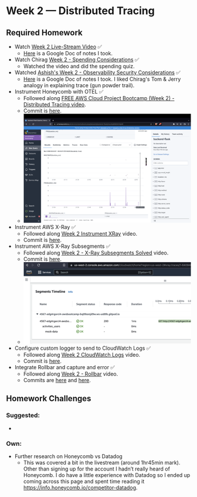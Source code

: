 # Week 2 — Distributed Tracing
## Required Homework
- Watch [Week 2 Live-Stream Video](https://www.youtube.com/watch?v=2GD9xCzRId4&list=PLBfufR7vyJJ7k25byhRXJldB5AiwgNnWv&index=30) ✅
  - [Here](https://docs.google.com/document/d/1iUknCXVg_2Jfs7ARjydHcKprAFu6kp4gx9v519Hgjos/edit?usp=sharing) is a Google Doc of notes I took. 
- Watch Chirag [Week 2 - Spending Considerations](https://www.youtube.com/watch?v=2W3KeqCjtDY) ✅
  - Watched the video and did the spending quiz.
- Watched [Ashish's Week 2 - Observability Security Considerations](https://www.youtube.com/watch?v=bOf4ITxAcXc&list=PLBfufR7vyJJ7k25byhRXJldB5AiwgNnWv&index=31) ✅
  - [Here](https://docs.google.com/document/d/18PxGWexuZJaP_TOx0RF2gDqndTdflvo-NVQpkIkPQ4s/edit?usp=sharing) is a Google Doc of notes I took. I liked Chirag's Tom & Jerry analogy in explaining trace (gun powder trail).
- Instrument Honeycomb with OTEL ✅
  - Followed along [FREE AWS Cloud Project Bootcamp (Week 2) - Distributed Tracing video](https://www.youtube.com/watch?v=2GD9xCzRId4&list=PLBfufR7vyJJ7k25byhRXJldB5AiwgNnWv&index=30).
  - Commit is [here](https://github.com/edg4rgarci4/aws-bootcamp-cruddur-2023/commit/643e0a018e1a9bd0dbc34da973809c377df4724c).
  - ![Honeycomb](https://github.com/edg4rgarci4/aws-bootcamp-cruddur-2023/blob/67d395ab1cae0e443de82f825322b7ef85e18e23/journal/assets/Week%202%20Honeycomb.png?raw=true)  
- Instrument AWS X-Ray ✅
  - Followed along [Week 2 Instrument XRay](https://www.youtube.com/watch?v=n2DTsuBrD_A&list=PLBfufR7vyJJ7k25byhRXJldB5AiwgNnWv&index=32) video.
  - Commit is [here](https://github.com/edg4rgarci4/aws-bootcamp-cruddur-2023/commit/8ddfbe0e0c8c98962afd7ef6b57133f3c0d33d05).
- Instrument AWS X-Ray Subsegments ✅
  - Followed along [Week 2 - X-Ray Subsegments Solved](https://www.youtube.com/watch?v=4SGTW0Db5y0&list=PLBfufR7vyJJ7k25byhRXJldB5AiwgNnWv) video.
  - Commit is [here](https://github.com/edg4rgarci4/aws-bootcamp-cruddur-2023/commit/b486ebe2047801e2b3c06c102cefcb1dde48675b).
  - ![X-Ray Subsegments](https://github.com/edg4rgarci4/aws-bootcamp-cruddur-2023/blob/67d395ab1cae0e443de82f825322b7ef85e18e23/journal/assets/Week%202%20AWS%20X-Ray%20Subsegments.png?raw=true)
- Configure custom logger to send to CloudWatch Logs ✅
  - Followed along [Week 2 CloudWatch Logs](https://www.youtube.com/watch?v=ipdFizZjOF4&list=PLBfufR7vyJJ7k25byhRXJldB5AiwgNnWv&index=33) video.
  - Commit is [here](https://github.com/edg4rgarci4/aws-bootcamp-cruddur-2023/commit/86106dea3d24af963ac5a7d24d9c35fa04e456fe).
- Integrate Rollbar and capture and error ✅	
  - Followed along [Week 2 - Rollbar](https://www.youtube.com/watch?v=xMBDAb5SEU4&list=PLBfufR7vyJJ7k25byhRXJldB5AiwgNnWv&index=35) video.
  - Commits are [here](https://github.com/edg4rgarci4/aws-bootcamp-cruddur-2023/commit/04d8c233c937d150a6b3a38ba3d8d1e35c061bd8) and [here](https://github.com/edg4rgarci4/aws-bootcamp-cruddur-2023/commit/2d08f15a088ef00566f6ec4d4cc167f4da74ee72).
	
## Homework Challenges

### Suggested:
-
### Own:
- Further research on Honeycomb vs Datadog
  - This was covered a bit in the livestream (around 1hr45min mark). Other than signing up for the account I hadn’t really heard of Honeycomb. I do have a little experience with Datadog so I ended up coming across this page and spent time reading it https://info.honeycomb.io/competitor-datadog.   
